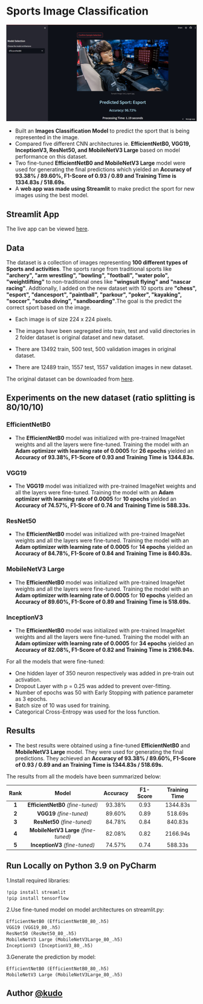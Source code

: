 # Sports Image Classification 
![GUI](GUI.jpg)
- Built an **Images Classification Model** to predict the sport that is being represented in the image.
- Compared five different CNN architectures ie. **EfficientNetB0, VGG19, InceptionV3, ResNet50, and MobileNetV3 Large** based on model performance on this dataset.
- Two fine-tuned **EfficientNetB0 and MobileNetV3 Large** model were used for generating the final predictions which yielded an **Accuracy of 93.38% / 89.60%, F1-Score of 0.93 / 0.89 and Training Time is 1334.83s / 518.69s**.
- A **web app was made using Streamlit** to make predict the sport for new images using the best model.
## Streamlit App
The live app can be viewed [here](https://sportsimageclassifier.streamlit.app/).
## Data
The dataset is a collection of images representing **100 different types of Sports and activities**. The sports range from traditional sports like **"archery", "arm wrestling", "bowling", "football", "water polo", "weightlifting"** to non-traditional ones like **"wingsuit flying" and "nascar racing"**. Addtionally, I added on the new dataset with 10 sports are **"chess", "esport", "dancesport", "paintball", "parkour", "poker", "kayaking", "soccer", "scuba diving", "sandboarding"**.The goal is the predict the correct sport based on the image.
- Each image is of size 224 x 224 pixels.


- The images have been segregated into train, test and valid directories in 2 folder dataset is original dataset and new dataset.


- There are 13492 train, 500 test, 500 validation images in original dataset.


- There are 12489 train, 1557 test, 1557 validation images in new dataset.


The original dataset can be downloaded from [here](https://www.kaggle.com/datasets/gpiosenka/sports-classification).
## Experiments on the new dataset (ratio splitting is 80/10/10)
### EfficientNetB0
- The **EfficientNetB0** model was initialized with pre-trained ImageNet weights and all the layers were fine-tuned. Training the model with an **Adam optimizer with learning rate of 0.0005** for **26 epochs** yielded an **Accuracy of 93.38%, F1-Score of 0.93 and Training Time is 1344.83s.**
### VGG19
- The **VGG19** model was initialized with pre-trained ImageNet weights and all the layers were fine-tuned. Training the model with an **Adam optimizer with learning rate of 0.0005** for **10 epochs** yielded an **Accuracy of 74.57%, F1-Score of 0.74 and Training Time is 588.33s.**
### ResNet50
- The **EfficientNetB0** model was initialized with pre-trained ImageNet weights and all the layers were fine-tuned. Training the model with an **Adam optimizer with learning rate of 0.0005** for **14 epochs** yielded an **Accuracy of 84.78%, F1-Score of 0.84 and Training Time is 840.83s.**
### MobileNetV3 Large
- The **EfficientNetB0** model was initialized with pre-trained ImageNet weights and all the layers were fine-tuned. Training the model with an **Adam optimizer with learning rate of 0.0005** for **10 epochs** yielded an **Accuracy of 89.60%, F1-Score of 0.89 and Training Time is 518.69s.**
### InceptionV3
- The **EfficientNetB0** model was initialized with pre-trained ImageNet weights and all the layers were fine-tuned. Training the model with an **Adam optimizer with learning rate of 0.0005** for **34 epochs** yielded an **Accuracy of 82.08%, F1-Score of 0.82 and Training Time is 2166.94s.**

For all the models that were fine-tuned:

- One hidden layer of 350 neuron respectively was added in pre-train out activation.
- Dropout Layer with p = 0.25 was added to prevent over-fitting.
- Number of epochs was 50 with Early Stopping with patience parameter as 3 epochs.
- Batch size of 10 was used for training.
- Categorical Cross-Entropy was used for the loss function.
## Results
- The best results were obtained using a fine-tuned **EfficientNetB0** and **MobileNetV3 Large** model. They were used for generating the final predictions. They achieved an **Accuracy of 93.38% / 89.60%, F1-Score of 0.93 / 0.89 and an Training Time is 1344.83s / 518.69s.**


The results from all the models have been summarized below:

| **Rank** |              **Model**               | **Accuracy** | **F1-Score** | **Training Time** |
|:--------:|:------------------------------------:|:------------:|:------------:|:-----------------:|
|  **1**   |  **EfficientNetB0** *(fine-tuned)*   |    93.38%    |     0.93     |     1344.83s      |
|  **2**   |       **VGG19** *(fine-tuned)*       |    89.60%    |     0.89     |      518.69s      |
|  **3**   |     **ResNet50** *(fine-tuned)*      |    84.78%    |     0.84     |      840.83s      |
|  **4**   | **MobileNetV3 Large** *(fine-tuned)* |    82.08%    |     0.82     |     2166.94s      |
|  **5**   |    **InceptionV3** *(fine-tuned)*    |    74.57%    |     0.74     |      588.33s      |
## Run Locally on Python 3.9 on PyCharm
1.Install required libraries:
`````
!pip install streamlit
!pip install tensorflow
`````
2.Use fine-tuned model on model architectures on streamlit.py:
`````
EfficientNetB0 (EfficientNetB0_80_.h5)
VGG19 (VGG19_80_.h5)
ResNet50 (ResNet50_80_.h5)
MobileNetV3 Large (MobileNetV3Large_80_.h5)
InceptionV3 (InceptionV3_80_.h5)
`````
3.Generate the prediction by model:
`````
EfficientNetB0 (EfficientNetB0_80_.h5)
MobileNetV3 Large (MobileNetV3Large_80_.h5)
`````
## Author [@kudo](https://github.com/Kudokunnn/SportsImageClassifier)